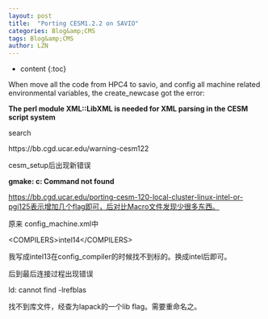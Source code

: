 ```yaml
---
layout: post
title:  "Porting CESM1.2.2 on SAVIO" 
categories: Blog&amp;CMS
tags: Blog&amp;CMS
author: LZN
---
```


* content
{:toc}

When move all the code from HPC4 to savio, and config all machine related environmental variables, the create_newcase got the error:
<p class="p1"><strong><span class="s1">The perl module XML::LibXML is needed for XML parsing in the CESM script system</span></strong></p>
<p class="p1">search</p>
https://bb.cgd.ucar.edu/warning-cesm122

cesm_setup后出现新错误

<strong>gmake: c: Command not found</strong>

https://bb.cgd.ucar.edu/porting-cesm-120-local-cluster-linux-intel-or-pgi125表示增加几个flag即可，后对比Macro文件发现少很多东西。

原来 config_machine.xml中

&lt;COMPILERS&gt;intel14&lt;/COMPILERS&gt;

我写成intel13在config_compiler的时候找不到标的。换成intel后即可。

后到最后连接过程出现错误

ld: cannot find -lrefblas

找不到库文件，经查为lapack的一个lib flag。需要重命名之。